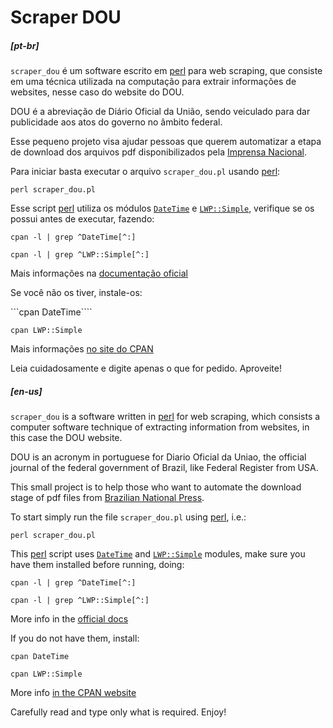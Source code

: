 # Scraper DOU

##### [pt-br]

`scraper_dou` é um software escrito em [perl](http://www.perl.org "The Perl Programming Language") para web scraping, que consiste em uma técnica utilizada na computação para extrair informações de websites, nesse caso do website do DOU.

DOU é a abreviação de Diário Oficial da União, sendo veiculado para dar publicidade aos atos do governo no âmbito federal.

Esse pequeno projeto visa ajudar pessoas que querem automatizar a etapa de download dos arquivos pdf disponibilizados pela [Imprensa Nacional](http://portal.imprensanacional.gov.br).

Para iniciar basta executar o arquivo `scraper_dou.pl` usando [perl](http://www.perl.org "The Perl Programming Language"):

```perl scraper_dou.pl```

Esse script [perl](http://www.perl.org "The Perl Programming Language") utiliza os módulos [`DateTime`](http://github.com/houseabsolute/DateTime.pm "A date and time object for Perl") e [`LWP::Simple`](http://github.com/libwww-perl/libwww-perl "Simple procedural interface to LWP"), verifique se os possui antes de executar, fazendo:

```cpan -l | grep ^DateTime[^:]```

```cpan -l | grep ^LWP::Simple[^:]```

Mais informações na [documentação oficial](http://perldoc.perl.org/perlfaq3.html#How-do-I-find-which-modules-are-installed-on-my-system%3f "Perl Programming Documentation - FAQs - How do I find which modules are installed on my system?")

Se você não os tiver, instale-os:

```cpan DateTime````

```cpan LWP::Simple```

Mais informações [no site do CPAN](http://www.cpan.org/modules/INSTALL.html "Comprehensive Perl Archive Network - How to install CPAN modules")

Leia cuidadosamente e digite apenas o que for pedido. Aproveite!


##### [en-us]

`scraper_dou` is a software written in [perl](http://www.perl.org "The Perl Programming Language") for web scraping, which consists a computer software technique of extracting information from websites, in this case the DOU website.

DOU is an acronym in portuguese for Diario Oficial da Uniao, the official journal of the federal government of Brazil, like Federal Register from USA.

This small project is to help those who want to automate the download stage of pdf files from [Brazilian National Press](http://portal.imprensanacional.gov.br).

To start simply run the file `scraper_dou.pl` using [perl](http://www.perl.org "The Perl Programming Language"), i.e.:

```perl scraper_dou.pl```

This [perl](http://www.perl.org "The Perl Programming Language") script uses [`DateTime`](http://github.com/houseabsolute/DateTime.pm "A date and time object for Perl") and [`LWP::Simple`](http://github.com/libwww-perl/libwww-perl "Simple procedural interface to LWP") modules, make sure you have them installed before running, doing:

```cpan -l | grep ^DateTime[^:]```

```cpan -l | grep ^LWP::Simple[^:]```

More info in the [official docs](http://perldoc.perl.org/perlfaq3.html#How-do-I-find-which-modules-are-installed-on-my-system%3f "Perl Programming Documentation - FAQs - How do I find which modules are installed on my system?")

If you do not have them, install:

```cpan DateTime```

```cpan LWP::Simple```

More info [in the CPAN website](http://www.cpan.org/modules/INSTALL.html "Comprehensive Perl Archive Network - How to install CPAN modules")

Carefully read and type only what is required. Enjoy!
